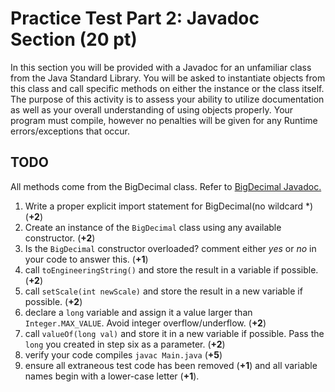# Practice Test Part 2: Javadoc Section (20 pt)

In this section you will be provided with a Javadoc for an unfamiliar class from the Java Standard Library. You will be asked to instantiate objects from this class and call specific methods on either the instance or the class itself. The purpose of this activity is to assess your ability to utilize documentation as well as your overall understanding of using objects properly. Your program must compile, however no penalties will be given for any Runtime errors/exceptions that occur.

## TODO
All methods come from the BigDecimal class. Refer to [BigDecimal Javadoc.](https://docs.oracle.com/en/java/javase/11/docs/api/java.base/java/math/BigDecimal.html)
1. Write a proper explicit import statement for BigDecimal(no wildcard \*) (**+2**)
2. Create an instance of the `BigDecimal` class using any available constructor. (**+2**)
3. Is the `BigDecimal` constructor overloaded? comment either *yes* or *no*  in your code to answer this. (**+1**)
4. call `toEngineeringString()` and store the result in a variable if possible. (**+2**)
5. call `setScale(int newScale)` and store the result in a new variable if possible. (**+2**)
6. declare a `long` variable and assign it a value larger than `Integer.MAX_VALUE`. Avoid integer overflow/underflow. (**+2**)
7. call `valueOf(long val)` and store it in a new variable if possible. Pass the `long` you created in step six as a parameter. (**+2**)
8. verify your code compiles `javac Main.java` (**+5**)   
9. ensure all extraneous test code has been removed (**+1**) and all variable names begin with a lower-case letter (**+1**).